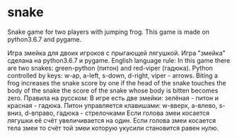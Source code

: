 # snake
Snake game for two players with jumping frog.
This game is made on python3.6.7 and pygame.

Игра змейка для двоих игроков с прыгающей лягушкой.
Игра "змейка" сделана на python3.6.7 и pygame.
English language rule:
 In this game there are two snakes: green-python (питон) and red-viper (гадюка).
 Python controlled by keys: w-ap, a-left, s-down, d-right, viper - arrows.
 Biting a frog increases the snake score by one
 if the head of the snake touches the body of the snake the score of the snake whose body is bitten becomes zero.
Правила на русском:
 В игре есть две змейки: зелёная - питон и красная - гадюка.
 Питон управляется клавишами: w-вверх, a-влево, s-вниз, d-вправо, гадюка - стрелочками
 Если голова змеи косается лягушки её счёт увеличивается на один.
 Если голова змеи косается тела змеи то счёт той змеи которую укусили становится равен нулю. 
